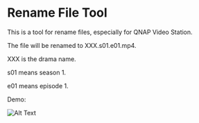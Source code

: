 # Rename File Tool

This is a tool for rename files, especially for QNAP Video Station.

The file will be renamed to XXX.s01.e01.mp4.

XXX is the drama name. 

s01 means season 1.

e01 means episode 1.

Demo:

![Alt Text](https://i.imgur.com/xBBzVGa.gif)
